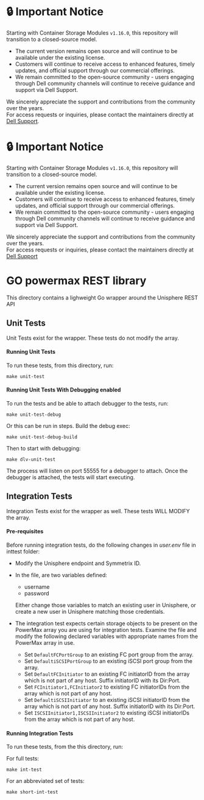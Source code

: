 # :lock: **Important Notice**
Starting with Container Storage Modules `v1.16.0`, this repository will transition to a closed-source model.<br>
* The current version remains open source and will continue to be available under the existing license.
* Customers will continue to receive access to enhanced features, timely updates, and official support through our commercial offerings.
* We remain committed to the open-source community - users engaging through Dell community channels will continue to receive guidance and support via Dell Support.

We sincerely appreciate the support and contributions from the community over the years.<br>
For access requests or inquiries, please contact the maintainers directly at [Dell Support](https://www.dell.com/support/kbdoc/en-in/000188046/container-storage-interface-csi-drivers-and-container-storage-modules-csm-how-to-get-support).

# :lock: **Important Notice**
Starting with Container Storage Modules `v1.16.0`, this repository will transition to a closed-source model.<br>
* The current version remains open source and will continue to be available under the existing license.
* Customers will continue to receive access to enhanced features, timely updates, and official support through our commercial offerings.
* We remain committed to the open-source community - users engaging through Dell community channels will continue to receive guidance and support via Dell Support.

We sincerely appreciate the support and contributions from the community over the years.<br>
For access requests or inquiries, please contact the maintainers directly at [Dell Support](https://www.dell.com/support/kbdoc/en-in/000188046/container-storage-interface-csi-drivers-and-container-storage-modules-csm-how-to-get-support)

# GO powermax REST library
This directory contains a lighweight Go wrapper around the Unisphere REST API

## Unit Tests
Unit Tests exist for the wrapper. These tests do not modify the array.

#### Running Unit Tests
To run these tests, from this directory, run:
```
make unit-test
```

#### Running Unit Tests With Debugging enabled
To run the tests and be able to attach debugger to the tests, run:
```
make unit-test-debug
```

Or this can be run in steps. Build the debug exec:

```
make unit-test-debug-build
```

Then to start with debugging:

```
make dlv-unit-test
```

The process will listen on port 55555 for a debugger to attach. Once the debugger is attached, the tests will start executing.

## Integration Tests
Integration Tests exist for the wrapper as well. These tests WILL MODIFY the array.

#### Pre-requisites
Before running integration tests, do the following changes in _user.env_ file in inttest folder:

* Modify the Unisphere endpoint and Symmetrix ID.

* In the file, are two variables defined:
    * username
    * password
 
   Either change those variables to match an existing user in Unisphere, or create
   a new user in Unisphere matching those credentials.

* The integration test expects certain storage objects to be present on the PowerMax array you are using for integration tests. Examine the file and modify the following declared variables with appropriate names from the PowerMax array in use.
    * Set `DefaultFCPortGroup` to an existing FC port group from the array.
    * Set `DefaultiSCSIPortGroup` to an existing iSCSI port group from the array.
    * Set `DefaultFCInitiator` to an existing FC initiatorID from the array which is not part of any host. Suffix initiatorID with its Dir:Port.
    * Set `FCInitiator1,FCInitiator2` to existing FC initiatorIDs from the array which is not part of any host.
    * Set `DefaultiSCSIInitiator` to an existing iSCSI initiatorID from the array which is not part of any host. Suffix initiatorID with its Dir:Port.
    * Set `ISCSIInitiator1,ISCSIInitiator2` to existing iSCSI initiatorIDs from the array which is not part of any host.

#### Running Integration Tests
To run these tests, from the this directory, run:

For full tests:
```
make int-test
```

For an abbreviated set of tests:
```
make short-int-test
```
